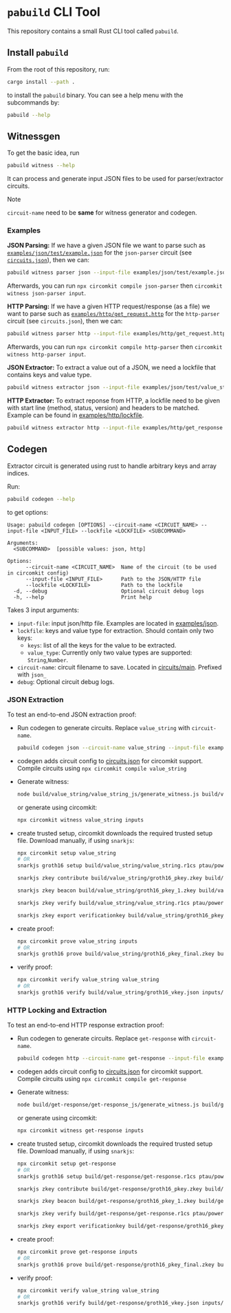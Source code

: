 # `pabuild` CLI Tool
This repository contains a small Rust CLI tool called `pabuild`.

## Install `pabuild`
From the root of this repository, run:
```sh
cargo install --path .
```
to install the `pabuild` binary.
You can see a help menu with the subcommands by:
```sh
pabuild --help
```

## Witnessgen
To get the basic idea, run
```sh
pabuild witness --help
```
It can process and generate input JSON files to be used for parser/extractor circuits.

> [!NOTE]
> `circuit-name` need to be **same** for witness generator and codegen.

### Examples
**JSON Parsing:**
If we have a given JSON file we want to parse such as [`examples/json/test/example.json`](../examples/json/test/example.json) for the `json-parser` circuit (see [`circuits.json`](../circuits.json)), then we can:

```sh
pabuild witness parser json --input-file examples/json/test/example.json --circuit-name json-parser
```

Afterwards, you can run `npx circomkit compile json-parser` then `circomkit witness json-parser input`.

**HTTP Parsing:**
If we have a given HTTP request/response (as a file) we want to parse such as [`examples/http/get_request.http`](../examples/http/get_request.http) for the `http-parser` circuit (see `circuits.json`), then we can:

```sh
pabuild witness parser http --input-file examples/http/get_request.http --circuit-name http-parser
```

Afterwards, you can run `npx circomkit compile http-parser` then `circomkit witness http-parser input`.

**JSON Extractor:**
To extract a value out of a JSON, we need a lockfile that contains keys and value type.

```sh
pabuild witness extractor json --input-file examples/json/test/value_string.json --lockfile examples/json/lockfile/value_string.json --circuit-name value_string
```

**HTTP Extractor:**
To extract reponse from HTTP, a lockfile need to be given with start line (method, status, version) and headers to be matched. Example can be found in [examples/http/lockfile](../examples/http/lockfile/).

```sh
pabuild witness extractor http --input-file examples/http/get_response.http --lockfile examples/http/lockfile/response.lock.json --circuit-name get-response
```

## Codegen
Extractor circuit is generated using rust to handle arbitrary keys and array indices.

Run:
```sh
pabuild codegen --help
```
to get options:
```
Usage: pabuild codegen [OPTIONS] --circuit-name <CIRCUIT_NAME> --input-file <INPUT_FILE> --lockfile <LOCKFILE> <SUBCOMMAND>

Arguments:
  <SUBCOMMAND>  [possible values: json, http]

Options:
      --circuit-name <CIRCUIT_NAME>  Name of the circuit (to be used in circomkit config)
      --input-file <INPUT_FILE>      Path to the JSON/HTTP file
      --lockfile <LOCKFILE>          Path to the lockfile
  -d, --debug                        Optional circuit debug logs
  -h, --help                         Print help
```
Takes 3 input arguments:
- `input-file`: input json/http file. Examples are located in [examples/json](../examples/json/test/).
- `lockfile`: keys and value type for extraction. Should contain only two keys:
  - `keys`: list of all the keys for the value to be extracted.
  - `value_type`: Currently only two value types are supported: `String`,`Number`.
- `circuit-name`: circuit filename to save. Located in [circuits/main](../circuits/main/). Prefixed with `json_`
- `debug`: Optional circuit debug logs.

### JSON Extraction

To test an end-to-end JSON extraction proof:
- Run codegen to generate circuits. Replace `value_string` with `circuit-name`.
   ```sh
   pabuild codegen json --circuit-name value_string --input-file examples/json/test/value_string.json --lockfile examples/json/lockfile/value_string.json -d
   ```

- codegen adds circuit config to [circuits.json](../circuits.json) for circomkit support. Compile circuits using `npx circomkit compile value_string`

- Generate witness:
   ```sh
   node build/value_string/value_string_js/generate_witness.js build/value_string/value_string_js/value_string.wasm inputs/value_string/inputs.json build/value_string/witness.wtns
   ```
   or generate using circomkit:
   ```bash
   npx circomkit witness value_string inputs
   ```

- create trusted setup, circomkit downloads the required trusted setup file. Download manually, if using `snarkjs`:
   ```bash
   npx circomkit setup value_string
   # OR
   snarkjs groth16 setup build/value_string/value_string.r1cs ptau/powersOfTau28_hez_final_14.ptau build/value_string/groth16_pkey.zkey

   snarkjs zkey contribute build/value_string/groth16_pkey.zkey build/value_string/groth16_pkey_1.zkey --name="random" -v

   snarkjs zkey beacon build/value_string/groth16_pkey_1.zkey build/value_string/groth16_pkey_final.zkey 0102030405060708090a0b0c0d0e0f101112131415161718191a1b1c1d1e1f 10 -n="Final Beacon phase2"

   snarkjs zkey verify build/value_string/value_string.r1cs ptau/powersOfTau28_hez_final_14.ptau build/value_string/groth16_pkey_final.zkey

   snarkjs zkey export verificationkey build/value_string/groth16_pkey_final.zkey build/value_string/groth16_vkey.json
   ```

- create proof:
   ```bash
   npx circomkit prove value_string inputs
   # OR
   snarkjs groth16 prove build/value_string/groth16_pkey_final.zkey build/value_string/witness.wtns build/value_string/groth16_proof.json inputs/value_string/inputs.json
   ```

- verify proof:
   ```bash
   npx circomkit verify value_string value_string
   # OR
   snarkjs groth16 verify build/value_string/groth16_vkey.json inputs/value_string/inputs.json build/value_string/groth16_proof.json
   ```

### HTTP Locking and Extraction

To test an end-to-end HTTP response extraction proof:
- Run codegen to generate circuits. Replace `get-response` with `circuit-name`.
   ```sh
   pabuild codegen http --circuit-name get-response --input-file examples/http/get_response.http --lockfile examples/http/lockfile/response.lock.json -d
   ```

- codegen adds circuit config to [circuits.json](../circuits.json) for circomkit support. Compile circuits using `npx circomkit compile get-response`

- Generate witness:
   ```sh
   node build/get-response/get-response_js/generate_witness.js build/get-response/get-response_js/get-response.wasm inputs/get-response/inputs.json build/get-response/witness.wtns
   ```
   or generate using circomkit:
   ```bash
   npx circomkit witness get-response inputs
   ```

- create trusted setup, circomkit downloads the required trusted setup file. Download manually, if using `snarkjs`:
   ```bash
   npx circomkit setup get-response
   # OR
   snarkjs groth16 setup build/get-response/get-response.r1cs ptau/powersOfTau28_hez_final_16.ptau build/get-response/groth16_pkey.zkey

   snarkjs zkey contribute build/get-response/groth16_pkey.zkey build/get-response/groth16_pkey_1.zkey --name="random" -v

   snarkjs zkey beacon build/get-response/groth16_pkey_1.zkey build/get-response/groth16_pkey_final.zkey 0102030405060708090a0b0c0d0e0f101112131415161718191a1b1c1d1e1f 10 -n="Final Beacon phase2"

   snarkjs zkey verify build/get-response/get-response.r1cs ptau/powersOfTau28_hez_final_16.ptau build/get-response/groth16_pkey_final.zkey

   snarkjs zkey export verificationkey build/get-response/groth16_pkey_final.zkey build/get-response/groth16_vkey.json
   ```

- create proof:
   ```bash
   npx circomkit prove get-response inputs
   # OR
   snarkjs groth16 prove build/get-response/groth16_pkey_final.zkey build/get-response/witness.wtns build/get-response/groth16_proof.json inputs/get-response/inputs.json
   ```

- verify proof:
   ```bash
   npx circomkit verify value_string value_string
   # OR
   snarkjs groth16 verify build/get-response/groth16_vkey.json inputs/get-response/inputs.json build/get-response/groth16_proof.json
   ```
